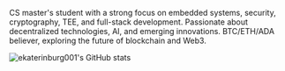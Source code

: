 <!--## Hi there 👋-->
CS master's student with a strong focus on embedded systems, security, cryptography, TEE, and full-stack development. Passionate about decentralized technologies, AI, and emerging innovations. BTC/ETH/ADA believer, exploring the future of blockchain and Web3.

![ekaterinburg001's GitHub stats](https://github-readme-stats.vercel.app/api?username=ekaterinburg001&show_icons=true&theme=merko)

<!--
**ekaterinburg001/ekaterinburg001** is a ✨ _special_ ✨ repository because its `README.md` (this file) appears on your GitHub profile.

Here are some ideas to get you started:

- 🔭 I’m currently working on ...
- 🌱 I’m currently learning ...
- 👯 I’m looking to collaborate on ...
- 🤔 I’m looking for help with ...
- 💬 Ask me about ...
- 📫 How to reach me: ...
- 😄 Pronouns: ...
- ⚡ Fun fact: ...
-->
